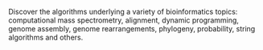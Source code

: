 Discover the algorithms underlying a variety of bioinformatics topics: computational mass spectrometry, alignment, dynamic programming, genome assembly, genome rearrangements, phylogeny, probability, string algorithms and others.
